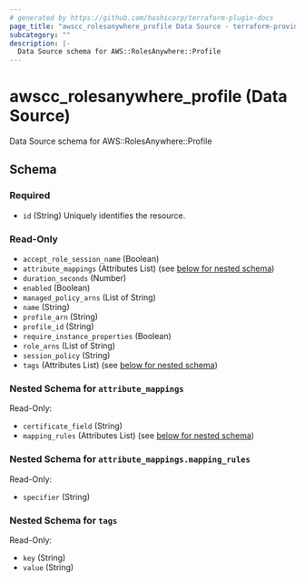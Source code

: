 ```yaml
---
# generated by https://github.com/hashicorp/terraform-plugin-docs
page_title: "awscc_rolesanywhere_profile Data Source - terraform-provider-awscc"
subcategory: ""
description: |-
  Data Source schema for AWS::RolesAnywhere::Profile
---
```


# awscc_rolesanywhere_profile (Data Source)

Data Source schema for AWS::RolesAnywhere::Profile



<!-- schema generated by tfplugindocs -->
## Schema

### Required

- `id` (String) Uniquely identifies the resource.

### Read-Only

- `accept_role_session_name` (Boolean)
- `attribute_mappings` (Attributes List) (see [below for nested schema](#nestedatt--attribute_mappings))
- `duration_seconds` (Number)
- `enabled` (Boolean)
- `managed_policy_arns` (List of String)
- `name` (String)
- `profile_arn` (String)
- `profile_id` (String)
- `require_instance_properties` (Boolean)
- `role_arns` (List of String)
- `session_policy` (String)
- `tags` (Attributes List) (see [below for nested schema](#nestedatt--tags))

<a id="nestedatt--attribute_mappings"></a>
### Nested Schema for `attribute_mappings`

Read-Only:

- `certificate_field` (String)
- `mapping_rules` (Attributes List) (see [below for nested schema](#nestedatt--attribute_mappings--mapping_rules))

<a id="nestedatt--attribute_mappings--mapping_rules"></a>
### Nested Schema for `attribute_mappings.mapping_rules`

Read-Only:

- `specifier` (String)



<a id="nestedatt--tags"></a>
### Nested Schema for `tags`

Read-Only:

- `key` (String)
- `value` (String)
